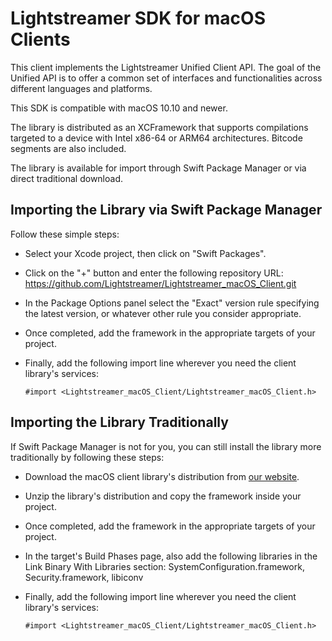 # Lightstreamer SDK for macOS Clients

This client implements the Lightstreamer Unified Client API. The goal of the Unified API is to offer a common set of interfaces and functionalities across different languages and platforms.

This SDK is compatible with macOS 10.10 and newer.

The library is distributed as an XCFramework that supports compilations targeted to a device with Intel x86-64 or ARM64 architectures. Bitcode segments are also included.

The library is available for import through Swift Package Manager or via direct traditional download.

## Importing the Library via Swift Package Manager

Follow these simple steps:

* Select your Xcode project, then click on "Swift Packages".
* Click on the "+" button and enter the following repository URL: https://github.com/Lightstreamer/Lightstreamer_macOS_Client.git
* In the Package Options panel select the "Exact" version rule specifying the latest version, or whatever other rule you consider appropriate.
* Once completed, add the framework in the appropriate targets of your project.
* Finally, add the following import line wherever you need the client library's services:

  ```
  #import <Lightstreamer_macOS_Client/Lightstreamer_macOS_Client.h>
  ```

## Importing the Library Traditionally

If Swift Package Manager is not for you, you can still install the library more traditionally by following these steps:

* Download the macOS client library's distribution from [our website](https://lightstreamer.com/res/ls-macos-client/4.3.0/lib/ls-macos-client-4.3.0.zip).
* Unzip the library's distribution and copy the framework inside your project.
* Once completed, add the framework in the appropriate targets of your project.
* In the target's Build Phases page, also add the following libraries in the Link Binary With Libraries section:
  SystemConfiguration.framework, Security.framework, libiconv
* Finally, add the following import line wherever you need the client library's services:

  ```
  #import <Lightstreamer_macOS_Client/Lightstreamer_macOS_Client.h>
  ```
